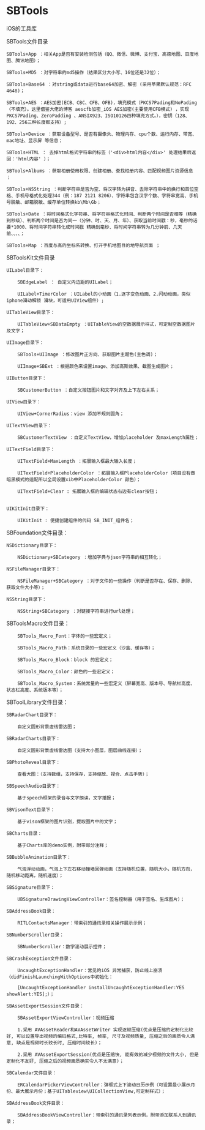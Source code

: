 # SBTools
iOS的工具库

SBTools文件目录

    SBTools+App ：相关App是否有安装检测包括（QQ、微信、微博、支付宝、高德地图、百度地图、腾讯地图）；
    
    SBTools+MD5 ：对字符串的md5操作（结果区分大小写、16位还是32位）；
    
    SBTools+Base64 ：对string或data进行base64加密、解密 (采用苹果默认规范：RFC 4648)；
    
    SBTools+AES ：AES加密(ECB、CBC、CFB、OFB)，填充模式（PKCS7Pading和NoPading（不填充）。这里借鉴大佬的博客 aescfb加密_iOS AES加密(主要使用CFB模式) ，实现PKCS7Pading、ZeroPadding 、ANSIX923、ISO10126四种填充方式。），密钥（128、192、256三种长度都支持）;
    
    SBTools+Device ：获取设备型号、是否有摄像头、物理内存、cpu个数、运行内存、带宽、mac地址、显示屏 等信息；
    
    SBTools+HTML ： 去掉html格式字符串的标签（'<div>html内容</div>' 处理结果后返回：'html内容' ）；
    
    SBTools+Albums ：获取相册使用权限、创建相册、查找相册内容、匹配视频图片资源信息 ；
    
    SBTools+NSString ：判断字符串是否为空、将汉字转为拼音、去除字符串中的换行和首位空格、手机号格式化处理344（例：187 2121 8206）、字符串包含汉字个数、字符串宽高、手机号脱敏、邮箱脱敏、缓存单位转换kb\Mb\Gb；
    
    SBTools+Date ：将时间格式化字符串、将字符串格式化时间、判断两个时间是否相等（精确到秒级）、判断两个时间是否为同一（分钟、时、天、月、年）、获取当前时间戳：秒，毫秒的话要*1000、将时间字符串转化成时间戳 精确到毫秒、将时间字符串转为几分钟前、几天前、、、、；
    
    SBTools+Map ：百度与高的坐标系转换、打开手机地图目的地导航页面 ；


SBToolsKit文件目录

    UILabel目录下：
    
        SBEdgeLabel ： 自定义内边距的UILabel；
        
        UILabel+TimerColor ：UILabel的小动画（1.逐字变色动画、2.闪动动画，类似iphone滑动解锁 滑块，可适用UIView组件）;
        
    UITableView目录下：
        
        UITableView+SBDataEmpty ：UITableView的空数据展示样式，可定制空数据图片及文字；
        
    UIImage目录下：
        
        SBTools+UIImage ：修改图片正方向、获取图片主题色(主色调)；
        
        UIImage+SBExt ：根据颜色来设置image、添加高斯效果、截图生成图片；
        
    UIButton目录下：
    
        SBCustomerButton ：自定义按钮图片和文字对齐及上下左右关系；
        
    UIView目录下：
        
        UIView+CornerRadius：view 添加不规则圆角；
        
    UITextView目录下：
        
        SBCustomerTextView ：自定义TextView，增加placeholder 及maxLength属性；
        
    UITextField目录下：
        
        UITextField+MaxLength ：拓展输入框最大输入长度；
        
        UITextField+PlaceholderColor ：拓展输入框PlaceholderColor（项目没有做暗黑模式的适配所以全局设置xib中PlaceholderColor 颜色）；
        
        UITextField+Clear : 拓展输入框的编辑状态右边有clear按钮；
        
        
    UIKitInit目录下：
    
        UIKitInit : 便捷创建组件的代码 SB_INIT_组件名；
        
        
 SBFoundation文件目录：
    
    NSDictionary目录下：
    
        NSDictionary+SBCategory ：增加字典与json字符串的相互转化；
        
    NSFileManager目录下：
        
        NSFileManager+SBCategory ：对于文件的一些操作（判断是否存在、保存、删除、获取文件大小等）；
    
    NSString目录下：
        
        NSString+SBCategory ：对链接字符串进行url处理；
        
        
 SBToolsMacro文件目录：
 
        SBTools_Macro_Font：字体的一些宏定义；
        
        SBTools_Macro_Path：系统目录的一些宏定义（沙盒、缓存等）；
        
        SBTools_Macro_Block：block 的宏定义；
        
        SBTools_Macro_Color：颜色的一些宏定义；
        
        SBTools_Macro_System：系统常量的一些宏定义（屏幕宽高、版本号、导航栏高度、状态栏高度、系统版本等）；
        
 
SBToolLibrary文件目录：

    SBRadarChart目录下：
        
        自定义圆形背景虚线雷达图；
        
    SBRadarCharts目录下：
    
        自定义圆形背景虚线雷达图（支持大小图层，图层曲线连接）；
        
    SBPhotoReveal目录下：
        
        查看大图：（支持数组，支持保存，支持缩放、捏合、点击手势）；
        
    SBSpeechAudio目录下：
    
        基于speech框架的录音与文字朗读，文字播报；
        
    SBVisonText目录下：
    
        基于vison框架的图片识别，提取图片中的文字；
        
    SBCharts目录：
    
        基于Charts库的demo实例，附带部分注释；
        
    SBBubbleAnimation目录下：
        
        气泡浮动动画，气泡上下左右移动撞墙回弹动画（支持随机位置，随机大小，随机方向，随机移动距离，随机速度）；

    SBSignature目录下：
        
        UBSignatureDrawingViewController：签名控制器（用于签名、生成图片）；
        
    SBAddressBook目录：
    
        RITLContactsManager：带索引的通讯录相关操作展示示例；
        
    SBNumberScroller目录：
        
        SBNumberScroller：数字滚动展示控件；
        
    SBCrashException文件目录：

        UncaughtExceptionHandler：常见的iOS 异常捕获，防止线上崩溃（didFinishLaunchingWithOptions中初始化：    
    
        [UncaughtExceptionHandler installUncaughtExceptionHandler:YES showAlert:YES];）；
    
    SBAssetExportSession文件目录：
    
        SBAssetExportViewController：视频压缩
    
        1.采用 AVAssetReader和AVAssetWriter 实现逐帧压缩(优点是压缩的定制化比较好, 可以设置导出视频的编码格式,比特率, 帧率, 尺寸及视频质量, 压缩之后的画质令人满意, 缺点是视频时长较长时, 压缩时间较长)；
    
        2.采用 AVAssetExportSession(优点是压缩快, 能有效的减少视频的文件大小, 但是定制化不友好, 压缩之后的视频画质确实令人不太满意)；
    
    SBCalendar文件目录：

        ERCalendarPickerViewController：弹框式上下滚动日历示例（可设置最小展示月份、最大展示月份；基于UITableview\UICollectionView,可定制样式）；
    
    SBAddressBook文件目录：

        SBAddressBookViewController：带索引的通讯录列表示例，附带添加联系人到通讯录；
    



    
       
        
       
        
        
        
        
        
